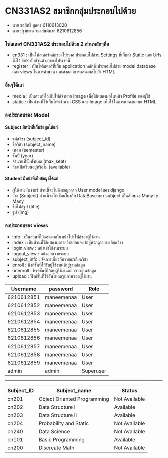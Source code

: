 # CN331AS2 สมาชิกกลุ่มประกอบไปด้วย 
 - นาย ชลสิทธิ์ มูลคร 6110613020
 - นาย ปฐมพงศ์ วนาสันติพงศ์ 6210612856
 
### โฟลเดอร์ CN331AS2 ประกอบไปด้วย 2 ส่วนหลักๆคือ 
 - cn331 : เป็นโฟลเดอร์หลักของโปรเจค ประกอบไปด้วย Settings ที่เก็บค่า Static เเละ Urls ซึ่งไว้ link กับส่วนต่างๆของโปรเจคนี้  
 - register : เป็นโฟลเดอร์ที่เก็บ application หลักซึ่งประกอบไปด้วย model database เเละ views ในการคำนวน เเละส่งออกการเเสดงผลไปยัง HTML  

### อื่นๆได้เเก่  
 - media : เป็นส่วนที่ไว้เก็บไฟล์จำพวก Image เพื่อใช้เเสดงผลในหน้า Profile ของผู้ใช้  
 - static : เป็นส่วนที่ไว้เก็บไฟล์จำพวก CSS เเละ Image เพื่อใช้ในการเเสดงผลบน HTML  

### องประกอบของ Model
#### Subject มีหน้าที่เก็บข้อมูลได้แก่
- รหัสวิชา (subject_id)  
- ชื่อวิชา (subject_name)  
- เทอม (semester)  
- ชั้นปี (year)  
- จำนวนที่นั้งทั้งหมด (max_seat)  
- วิชาเปิดเรียนอยู่หรือไม่ (available)  
                             
#### Student มีหน้าที่เก็บข้อมูลได้แก่   
- ผู้ใช้งาน (user) ส่วนนี้จะไปดึงขอมูลจาก User model ของ django  
- วิชา (Subject) ส่วนนี้จะไปเชื่อมโยงกับ DataBase ของ subject เป็นลักษณะ Many to Many  
- ชื่อไฟล์รูป (title)   
- รูป (img)  


### องประกอบของ views  
 - info : เป็นส่วนที่ไว้แสดงผลในหน้าโปรไฟล์ของผู้ใช้งาน  
 - index : เป็นส่วนที่ใช้เเสดงผลรายวิชาก่อนจะเข้าสู่หน้าดูรายระเอียดวิชา  
 - login_view : หน้าเข้าใช้งานระบบ  
 - logout_view : หน้าออกจากระบบ  
 - subject_info : จัดการเกี่ยวกับรายละเอียดวิชา  
 - enroll : ฟังค์ชั่นที่ไว้รับผู้ใช้งานเข้าสู่ฐานข้อมูล  
 - unenroll : ฟังค์ชั่นที่ไว้ลบผู้ใช้งานออกจากฐานข้อมูล    
 - upload : ฟังค์ชั่นที่ไว้อัพโหลดรูปภาพของผู้ใช้งาน    
 
 | Username | password | Role |
 | -------- | -------- | ---- |
 | 6210612851 | maneemenaa | User |
 | 6210612852 | maneemenaa | User |
 | 6210612853 | maneemenaa | User |
 | 6210612854 | maneemenaa | User |
 | 6210612855 | maneemenaa | User |
 | 6210612856 | maneemenaa | User |
 | 6210612857 | maneemenaa | User |
 | 6210612858 | maneemenaa | User |
 | 6210612859 | maneemenaa | User |
 | admin | admin | Superuser |
 
 ----------------------------------------------------------------------------------
 
 | Subject_ID | Subject_name | Status |
 | ---------- | ------------ | ------ |
 | cn201 | Object Oriented Programming | Not Available |
 | cn202 | Data Structure I | Available |
 | cn203 | Data Structure II | Available |
 | cn204 | Probability and Static | Not Available |
 | cn240 | Data Science | Not Available |
 | cn101 | Basic Programming | Available |
 | cn200 | Discreate Math | Not Available |
 
